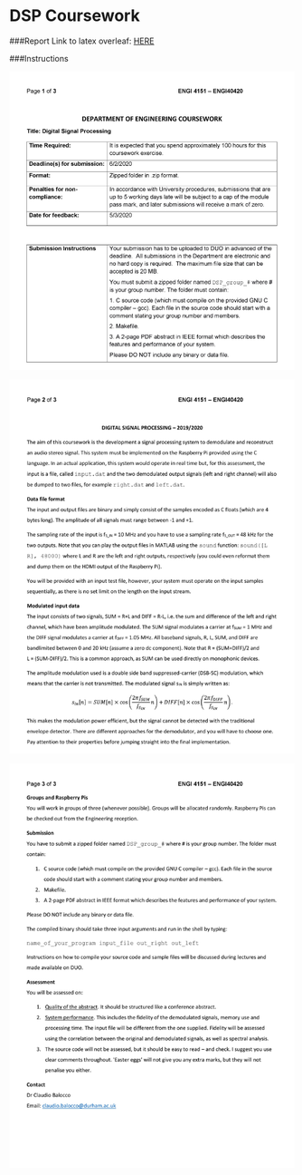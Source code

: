 # DSP Coursework 

###Report
Link to latex overleaf: [HERE](https://i.pinimg.com/originals/11/63/1f/11631f4663083360fe1b02269fb257c4.png)

###Instructions

![pg1](https://github.com/Francis-Gurr/DSP/blob/master/other/0001.jpg)

![pg2](https://github.com/Francis-Gurr/DSP/blob/master/other/0002.jpg)

![pg3](https://github.com/Francis-Gurr/DSP/blob/master/other/0003.jpg)
